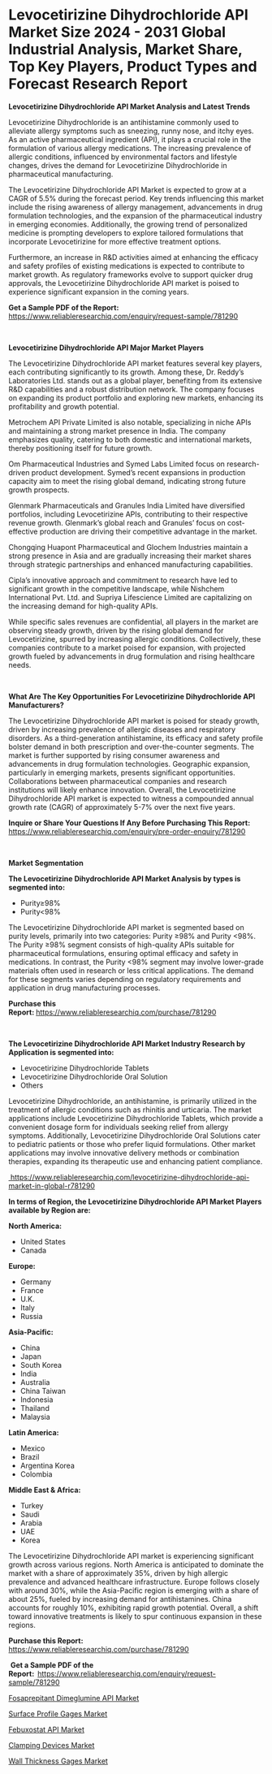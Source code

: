 <p><h1>Levocetirizine Dihydrochloride API Market Size 2024 - 2031 Global Industrial Analysis, Market Share, Top Key Players, Product Types and Forecast Research Report</h1></p><p><strong>Levocetirizine Dihydrochloride API Market Analysis and Latest Trends</strong></p>
<p><p>Levocetirizine Dihydrochloride is an antihistamine commonly used to alleviate allergy symptoms such as sneezing, runny nose, and itchy eyes. As an active pharmaceutical ingredient (API), it plays a crucial role in the formulation of various allergy medications. The increasing prevalence of allergic conditions, influenced by environmental factors and lifestyle changes, drives the demand for Levocetirizine Dihydrochloride in pharmaceutical manufacturing.</p><p>The Levocetirizine Dihydrochloride API Market is expected to grow at a CAGR of 5.5% during the forecast period. Key trends influencing this market include the rising awareness of allergy management, advancements in drug formulation technologies, and the expansion of the pharmaceutical industry in emerging economies. Additionally, the growing trend of personalized medicine is prompting developers to explore tailored formulations that incorporate Levocetirizine for more effective treatment options.</p><p>Furthermore, an increase in R&D activities aimed at enhancing the efficacy and safety profiles of existing medications is expected to contribute to market growth. As regulatory frameworks evolve to support quicker drug approvals, the Levocetirizine Dihydrochloride API market is poised to experience significant expansion in the coming years.</p></p>
<p><strong>Get a Sample PDF of the Report:&nbsp;</strong> <a href="https://www.reliableresearchiq.com/enquiry/request-sample/781290?utm_campaign=1123&utm_medium=2&utm_source=Github&utm_content=ia&utm_term=15102024&utm_id=levocetirizine-dihydrochloride-api">https://www.reliableresearchiq.com/enquiry/request-sample/781290</a></p>
<p>&nbsp;</p>
<p><strong>Levocetirizine Dihydrochloride API Major Market Players</strong></p>
<p><p>The Levocetirizine Dihydrochloride API market features several key players, each contributing significantly to its growth. Among these, Dr. Reddy’s Laboratories Ltd. stands out as a global player, benefiting from its extensive R&D capabilities and a robust distribution network. The company focuses on expanding its product portfolio and exploring new markets, enhancing its profitability and growth potential.</p><p>Metrochem API Private Limited is also notable, specializing in niche APIs and maintaining a strong market presence in India. The company emphasizes quality, catering to both domestic and international markets, thereby positioning itself for future growth.</p><p>Om Pharmaceutical Industries and Symed Labs Limited focus on research-driven product development. Symed’s recent expansions in production capacity aim to meet the rising global demand, indicating strong future growth prospects.</p><p>Glenmark Pharmaceuticals and Granules India Limited have diversified portfolios, including Levocetirizine APIs, contributing to their respective revenue growth. Glenmark’s global reach and Granules’ focus on cost-effective production are driving their competitive advantage in the market.</p><p>Chongqing Huapont Pharmaceutical and Glochem Industries maintain a strong presence in Asia and are gradually increasing their market shares through strategic partnerships and enhanced manufacturing capabilities.</p><p>Cipla’s innovative approach and commitment to research have led to significant growth in the competitive landscape, while Nishchem International Pvt. Ltd. and Supriya Lifescience Limited are capitalizing on the increasing demand for high-quality APIs.</p><p>While specific sales revenues are confidential, all players in the market are observing steady growth, driven by the rising global demand for Levocetirizine, spurred by increasing allergic conditions. Collectively, these companies contribute to a market poised for expansion, with projected growth fueled by advancements in drug formulation and rising healthcare needs.</p></p>
<p>&nbsp;</p>
<p><strong>What Are The Key Opportunities For Levocetirizine Dihydrochloride API Manufacturers?</strong></p>
<p><p>The Levocetirizine Dihydrochloride API market is poised for steady growth, driven by increasing prevalence of allergic diseases and respiratory disorders. As a third-generation antihistamine, its efficacy and safety profile bolster demand in both prescription and over-the-counter segments. The market is further supported by rising consumer awareness and advancements in drug formulation technologies. Geographic expansion, particularly in emerging markets, presents significant opportunities. Collaborations between pharmaceutical companies and research institutions will likely enhance innovation. Overall, the Levocetirizine Dihydrochloride API market is expected to witness a compounded annual growth rate (CAGR) of approximately 5-7% over the next five years.</p></p>
<p><strong>Inquire or Share Your Questions If Any Before Purchasing This Report:</strong> <a href="https://www.reliableresearchiq.com/enquiry/pre-order-enquiry/781290?utm_campaign=1123&utm_medium=2&utm_source=Github&utm_content=ia&utm_term=15102024&utm_id=levocetirizine-dihydrochloride-api">https://www.reliableresearchiq.com/enquiry/pre-order-enquiry/781290</a></p>
<p>&nbsp;</p>
<p><strong>Market Segmentation</strong></p>
<p><strong>The Levocetirizine Dihydrochloride API Market Analysis by types is segmented into:</strong></p>
<p><ul><li>Purity≥98%</li><li>Purity<98%</li></ul></p>
<p><p>The Levocetirizine Dihydrochloride API market is segmented based on purity levels, primarily into two categories: Purity ≥98% and Purity <98%. The Purity ≥98% segment consists of high-quality APIs suitable for pharmaceutical formulations, ensuring optimal efficacy and safety in medications. In contrast, the Purity <98% segment may involve lower-grade materials often used in research or less critical applications. The demand for these segments varies depending on regulatory requirements and application in drug manufacturing processes.</p></p>
<p><strong>Purchase this Report:&nbsp;</strong><a href="https://www.reliableresearchiq.com/purchase/781290?utm_campaign=1123&utm_medium=2&utm_source=Github&utm_content=ia&utm_term=15102024&utm_id=levocetirizine-dihydrochloride-api">https://www.reliableresearchiq.com/purchase/781290</a></p>
<p>&nbsp;</p>
<p><strong>The Levocetirizine Dihydrochloride API Market Industry Research by Application is segmented into:</strong></p>
<p><ul><li>Levocetirizine Dihydrochloride Tablets</li><li>Levocetirizine Dihydrochloride Oral Solution</li><li>Others</li></ul></p>
<p><p>Levocetirizine Dihydrochloride, an antihistamine, is primarily utilized in the treatment of allergic conditions such as rhinitis and urticaria. The market applications include Levocetirizine Dihydrochloride Tablets, which provide a convenient dosage form for individuals seeking relief from allergy symptoms. Additionally, Levocetirizine Dihydrochloride Oral Solutions cater to pediatric patients or those who prefer liquid formulations. Other market applications may involve innovative delivery methods or combination therapies, expanding its therapeutic use and enhancing patient compliance.</p></p>
<p><a href="https://www.reliableresearchiq.com/levocetirizine-dihydrochloride-api-market-in-global-r781290?utm_campaign=1123&utm_medium=2&utm_source=Github&utm_content=ia&utm_term=15102024&utm_id=levocetirizine-dihydrochloride-api">&nbsp;https://www.reliableresearchiq.com/levocetirizine-dihydrochloride-api-market-in-global-r781290</a></p>
<p><strong>In terms of Region, the Levocetirizine Dihydrochloride API Market Players available by Region are:</strong></p>
<p>
    <p> <strong> North America: </strong>
        <ul>
            <li>United States</li>
            <li>Canada</li>
        </ul>
        </p> 
    <p> <strong> Europe: </strong>
        <ul>
            <li>Germany</li>
            <li>France</li>
            <li>U.K.</li>
            <li>Italy</li>
            <li>Russia</li>
        </ul>
        </p> 
    <p> <strong> Asia-Pacific: </strong>
        <ul>
            <li>China</li>
            <li>Japan</li>
            <li>South Korea</li>
            <li>India</li>
            <li>Australia</li>
            <li>China Taiwan</li>
            <li>Indonesia</li>
            <li>Thailand</li>
            <li>Malaysia</li>
        </ul>
        </p> 
    <p> <strong> Latin America: </strong>
        <ul>
            <li>Mexico</li>
            <li>Brazil</li>
            <li>Argentina Korea</li>
            <li>Colombia</li>
        </ul>
        </p> 
    <p> <strong> Middle East & Africa: </strong>
        <ul>
            <li>Turkey</li>
            <li>Saudi</li>
            <li>Arabia</li>
            <li>UAE</li>
            <li>Korea</li>
        </ul>
    </p>
    </p>
<p><p>The Levocetirizine Dihydrochloride API market is experiencing significant growth across various regions. North America is anticipated to dominate the market with a share of approximately 35%, driven by high allergic prevalence and advanced healthcare infrastructure. Europe follows closely with around 30%, while the Asia-Pacific region is emerging with a share of about 25%, fueled by increasing demand for antihistamines. China accounts for roughly 10%, exhibiting rapid growth potential. Overall, a shift toward innovative treatments is likely to spur continuous expansion in these regions.</p></p>
<p><strong>Purchase this Report: </strong><a href="https://www.reliableresearchiq.com/purchase/781290?utm_campaign=1123&utm_medium=2&utm_source=Github&utm_content=ia&utm_term=15102024&utm_id=levocetirizine-dihydrochloride-api">https://www.reliableresearchiq.com/purchase/781290</a></p>
<p>&nbsp;<strong>Get a Sample PDF of the Report:&nbsp;&nbsp;</strong><a href="https://www.reliableresearchiq.com/enquiry/request-sample/781290?utm_campaign=1123&utm_medium=2&utm_source=Github&utm_content=ia&utm_term=15102024&utm_id=levocetirizine-dihydrochloride-api">https://www.reliableresearchiq.com/enquiry/request-sample/781290</a></p>
<p><strong></strong></p>
<p><p><a href="https://github.com/eleanore16mal/Market-Research-Report-List-1/blob/main/fosaprepitant-dimeglumine-api-market.md?utm_campaign=1123&utm_medium=2&utm_source=Github&utm_content=ia&utm_term=15102024&utm_id=levocetirizine-dihydrochloride-api">Fosaprepitant Dimeglumine API Market</a></p><p><a href="https://www.linkedin.com/pulse/global-surface-profile-gages-market-analysis-key-trends-lro6e?utm_campaign=1123&utm_medium=2&utm_source=Github&utm_content=ia&utm_term=15102024&utm_id=levocetirizine-dihydrochloride-api">Surface Profile Gages Market</a></p><p><a href="https://github.com/akrenkthongy/Market-Research-Report-List-1/blob/main/febuxostat-api-market.md?utm_campaign=1123&utm_medium=2&utm_source=Github&utm_content=ia&utm_term=15102024&utm_id=levocetirizine-dihydrochloride-api">Febuxostat API Market</a></p><p><a href="https://issuu.com/reportprime-2/docs/clamping-devices-market-size-2030.p_73bcccaa95ac90?utm_campaign=1123&utm_medium=2&utm_source=Github&utm_content=ia&utm_term=15102024&utm_id=levocetirizine-dihydrochloride-api">Clamping Devices Market</a></p><p><a href="https://www.linkedin.com/pulse/wall-thickness-gages-market-navigating-challenges-unlocking-potential-buhbc?trk=public_post_embed_feed-article-content&utm_campaign=1123&utm_medium=2&utm_source=Github&utm_content=ia&utm_term=15102024&utm_id=levocetirizine-dihydrochloride-api">Wall Thickness Gages Market</a></p></p>